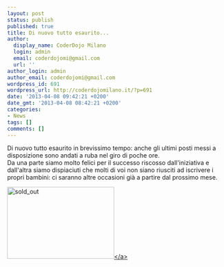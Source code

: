 ```yaml
---
layout: post
status: publish
published: true
title: Di nuovo tutto esaurito...
author:
  display_name: CoderDojo Milano
  login: admin
  email: coderdojomi@gmail.com
  url: ''
author_login: admin
author_email: coderdojomi@gmail.com
wordpress_id: 691
wordpress_url: http://coderdojomilano.it/?p=691
date: '2013-04-08 09:42:21 +0200'
date_gmt: '2013-04-08 08:42:21 +0200'
categories:
- News
tags: []
comments: []
---
```

<p>Di nuovo tutto esaurito in brevissimo tempo: anche gli ultimi posti messi a disposizione sono andati a ruba nel giro di poche ore.<br />
Da una parte siamo molto felici per il successo riscosso dall'iniziativa e dall'altra siamo dispiaciuti che molti di voi non siano riusciti ad iscrivere i propri bambini: ci saranno altre occasioni gi&agrave; a partire dal prossimo mese.</p>
<p><a href="http:&#47;&#47;coderdojomilano.it&#47;wp-content&#47;uploads&#47;2013&#47;03&#47;sold_out1.jpg"><img class="alignnone size-full wp-image-411 aligncenter" alt="sold_out" src="http:&#47;&#47;coderdojomilano.it&#47;wp-content&#47;uploads&#47;2013&#47;03&#47;sold_out1.jpg" width="248" height="167" &#47;><&#47;a></p>
